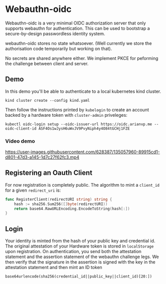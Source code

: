 # Webauthn-oidc

Webauthn-oidc is a very minimal OIDC authorization server that only supports
webauthn for authentication.  This can be used to bootstrap a secure-by-design
passwordless identity system.

webauthn-oidc stores no state whatsoever.  (Well currently we store the authorisation code temporarily but working on that).

No secrets are shared anywhere either. We implement PKCE for peforming the
challenge between client and server.

## Demo
In this demo you'll be able to authenticate to a local kubernetes kind cluster.

```
kind cluster create --config kind.yaml
```

Then follow the instructions printed by `kubelogin` to create an account backed by a hardware token with `cluster-admin` priveleges:
```
kubectl oidc-login setup --oidc-issuer-url https://oidc.arianvp.me --oidc-client-id ASF4Os1wJysH6uWvJV9PvyNiph4y4O84tGCHj1FZE
```

### Video demo
https://user-images.githubusercontent.com/628387/135057960-89915cd1-d801-47d3-a145-1d7c27f62fc3.mp4




## Registering an Oauth Client

For now registration is completely public. The algorithm to mint a `client_id` for a given `redirect_uri` is:
```go
func RegisterClient(redirectURI string) string {
	hash := sha256.Sum256([]byte(redirectURI))
	return base64.RawURLEncoding.EncodeToString(hash[:])
}
```


## Login
Your identity is minted from the hash of your public key and credential id.
The original attestation of your Hardware token is stored in `localStorage` upon registration.
On authentication, you send both the attestation statement and the assertion statement
of the webauthn challenge legs. We then verify that the signature in the assertion is signed
with the key in the attestation statement and then mint an ID token
```
base64urlencode(sha256(credential_id||public_key||client_id)[20:])
```





